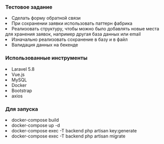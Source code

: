 <h3>Тестовое задание</h3>
<ui>
    <li>Сделать форму обратной связи</li>
    <li>При сохранении заявки использовать паттерн фабрика</li>
    <li>Реализовать структуру, чтобы можно было добавлять новые места для хранения заявок, например другая база данных или email</li>
    <li>Изначально реализовать сохранение в базу и в файл</li>
    <li>Валидация данных на бекенде</li>
</ui>
<h3>Использованные инструменты</h3>
<ui>
    <li>Laravel 5.8</li>
    <li>Vue.js</li>
    <li>MySQL</li>
    <li>Docker</li>
    <li>Bootstrap</li>
    <li>axios</li>
</ui>
<h3>Для запуска</h3>
<ui>
    <li>docker-compose build</li>
    <li>docker-compose up -d</li>
    <li>docker-compose exec -T backend php artisan key:generate</li>
    <li>docker-compose exec -T backend php artisan migrate</li>
</ui>

